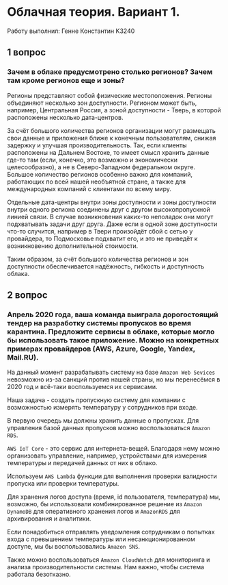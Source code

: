 # Облачная теория. Вариант 1.

Работу выполнил: Генне Константин K3240


## 1 вопрос

### Зачем в облаке предусмотрено столько регионов? Зачем там кроме регионов еще и зоны?

Регионы представляют собой физические местоположения. Регионы объединяют несколько зон доступности. Регионом может быть, например, Центральная Россия, а зоной доступности - Тверь, в которой расположены несколько дата-центров.

За счёт большого количества регионов организации могут размещать свои данные и приложения ближе к конечным пользователям, снижая задержку и улучшая производительность. Так, если клиенты расположены на Дальнем Востоке, то имеет смысл хранить данные где-то там (если, конечно, это возможно и экономически целесообразно), а не в Северо-Западном федеральном округе. Большое количество регионов особенно важно для компаний, работающих по всей нашей необъятной стране, а также для международных компаний с клиентами по всему миру.

Отдельные дата-центры внутри зоны доступности и зоны доступности внутри одного региона соединены друг с другом высокопропускной линией связи. В случае возникновения каких-то неполадок они могут подхватывать задачи друг друга. Даже если в одной зоне доступности что-то случится, например в Твери произойдёт сбой с сетью у провайдера, то Подмосковье подхватит его, и это не приведёт к возникновению дополнительной стоимости. 

Таким образом, за счёт большого количества регионов и зон доступности обеспечивается надёжность, гибкость и доступность облака.


## 2 вопрос

### Апрель 2020 года, ваша команда выиграла дорогостоящий тендер на разработку системы пропусков во время карантина. Предложите сервисы в облаке, которые могло бы использовать такое приложение. Можно на конкретных примерах провайдеров (AWS, Azure, Google, Yandex, Mail.RU).

На данный момент разрабатывать систему на базе `Amazon Web Sevices` невозможно из-за санкций против нашей страны, но мы перенесёмся в 2020 год и всё-таки воспользуемся их сервисами.

Наша задача - создать пропускную систему для компании с возможностью измерять температуру у сотрудников при входе.

В первую очередь мы должны хранить данные о пропусках. Для управления базой данных пропусков можно воспользоваться `Amazon RDS`.

`AWS IoT Core` - это сервис для интернета-вещей. Благодаря нему можно организовать управление, например, устройствами для измерения температуры и передачей данных от них в облако.

Используем `AWS Lambda` функции для выполнения проверки валидности пропуска или проверки температуры.

Для хранения логов доступа (время, id пользователя, температура) мы, возможно, бы использовали комбинированное решение из `Amazon DynamoDB` для оперативного хранения логов и `AmazonRDS` для архивирования и аналитики.

Если понадобиться отправлять уведомления сотрудникам о попытках входа с превышением температуры или несанкционированном доступе, мы бы воспользовались `Amazon SNS`.

Также можно воспользоваться `Amazon CloudWatch` для мониторинга и анализа производительности системы. Нам важно, чтобы система работала безотказно.
